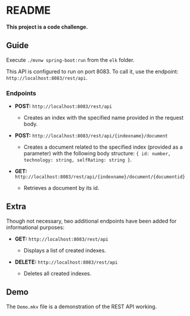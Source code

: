 # README

**This project is a code challenge.**

## Guide
Execute `./mvnw spring-boot:run` from the `elk` folder.

This API is configured to run on port 8083. To call it, use the endpoint: `http://localhost:8083/rest/api`.

### Endpoints

- **POST:** `http://localhost:8083/rest/api`
    - Creates an index with the specified name provided in the request body.

- **POST:** `http://localhost:8083/rest/api/{indexname}/document`
    - Creates a document related to the specified index (provided as a parameter) with the following body structure: `{ id: number, technology: string, selfRating: string }`.

- **GET:** `http://localhost:8083/rest/api/{indexname}/document/{documentid}`
    - Retrieves a document by its id.

## Extra
Though not necessary, two additional endpoints have been added for informational purposes:

- **GET:** `http://localhost:8083/rest/api`
    - Displays a list of created indexes.

- **DELETE:** `http://localhost:8083/rest/api`
    - Deletes all created indexes.

## Demo

The `Demo.mkv` file is a demonstration of the REST API working.